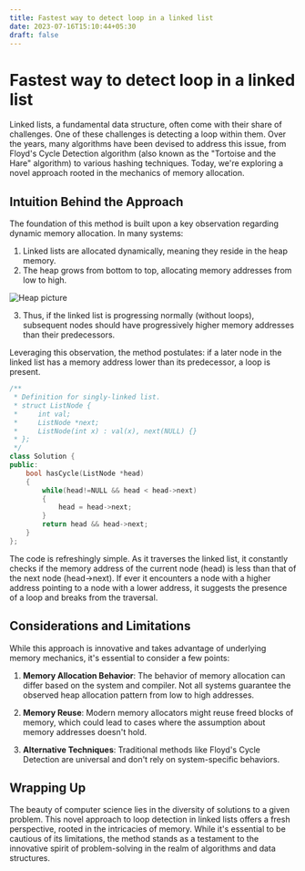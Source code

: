 ```yaml
---
title: Fastest way to detect loop in a linked list
date: 2023-07-16T15:10:44+05:30
draft: false
---
```


# **Fastest way to detect loop in a linked list**

Linked lists, a fundamental data structure, often come with their share of challenges. One of these challenges is detecting a loop within them. Over the years, many algorithms have been devised to address this issue, from Floyd's Cycle Detection algorithm (also known as the "Tortoise and the Hare" algorithm) to various hashing techniques. Today, we're exploring a novel approach rooted in the mechanics of memory allocation.

## **Intuition Behind the Approach**


The foundation of this method is built upon a key observation regarding dynamic memory allocation. In many systems:

1. Linked lists are allocated dynamically, meaning they reside in the heap memory.
2. The heap grows from bottom to top, allocating memory addresses from low to high.

![Heap picture](https://courses.engr.illinois.edu/cs225/fa2022/assets/notes/stack_heap_memory/memory_layout.png)

3. Thus, if the linked list is progressing normally (without loops), subsequent nodes should have progressively higher memory addresses than their predecessors.

Leveraging this observation, the method postulates: if a later node in the linked list has a memory address lower than its predecessor, a loop is present.

```cpp
/**
 * Definition for singly-linked list.
 * struct ListNode {
 *     int val;
 *     ListNode *next;
 *     ListNode(int x) : val(x), next(NULL) {}
 * };
 */
class Solution {
public:
    bool hasCycle(ListNode *head)
    {
        while(head!=NULL && head < head->next)
        {
            head = head->next;
        }     
        return head && head->next;
    }
};

```

The code is refreshingly simple. As it traverses the linked list, it constantly checks if the memory address of the current node (head) is less than that of the next node (head->next). If ever it encounters a node with a higher address pointing to a node with a lower address, it suggests the presence of a loop and breaks from the traversal.

## **Considerations and Limitations**

While this approach is innovative and takes advantage of underlying memory mechanics, it's essential to consider a few points:

1. **Memory Allocation Behavior**: The behavior of memory allocation can differ based on the system and compiler. Not all systems guarantee the observed heap allocation pattern from low to high addresses.
    
2. **Memory Reuse**: Modern memory allocators might reuse freed blocks of memory, which could lead to cases where the assumption about memory addresses doesn't hold.

3. **Alternative Techniques**: Traditional methods like Floyd's Cycle Detection are universal and don't rely on system-specific behaviors.


## **Wrapping Up**

The beauty of computer science lies in the diversity of solutions to a given problem. This novel approach to loop detection in linked lists offers a fresh perspective, rooted in the intricacies of memory. While it's essential to be cautious of its limitations, the method stands as a testament to the innovative spirit of problem-solving in the realm of algorithms and data structures.
